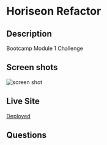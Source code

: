 # Horiseon Refactor

## Description

Bootcamp Module 1 Challenge

## Screen shots

![screen shot](./assets/images/social-media-marketing.jpg)

## Live Site

[Deployed](https://mlofaso.github.io/horiseon-refactor/)

## Questions
